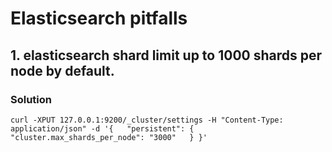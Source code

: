 # Elasticsearch pitfalls 

## 1. elasticsearch shard limit up to 1000 shards per node by default.

### Solution
```
curl -XPUT 127.0.0.1:9200/_cluster/settings -H "Content-Type: application/json" -d '{   "persistent": { "cluster.max_shards_per_node": "3000"   } }'
```
